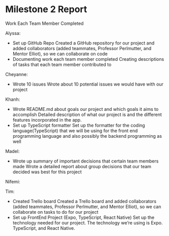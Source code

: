 # Milestone 2 Report



Work Each Team Member Completed

Alyssa: 
- Set up GitHub Repo 
      Created a GitHub repository for our project and added collaborators (added teammates, Professor Perlmutter, and Mentor Elliot), so we can          collaborate on code
- Documenting work each team member completed 
      Creating descriptions of tasks that each team member contributed to
   
Cheyanne: 
- Wrote 10 issues 
      Wrote about 10 potential issues we would have with our project


Khanh: 
- Wrote README.md about goals our project and which goals it aims to accomplish 
      Detailed description of what our project is and the different features incorporated in the app. 
- Set up TypeScript formatter
      Set up the formatter for the coding language(TypeScript) that we will be using for the front end programming language and also possibly the        backend programming as well

  
Madel: 
- Wrote up summary of important decisions that certain team members made 
      Wrote a detailed report about group decisions that our team decided was best for this project


Nifemi:



Tim: 
- Created Trello board 
      Created a Trello board and added collaborators (added teammates, Professor Perlmutter, and Mentor Elliot), so we can collaborate on tasks to do for our project 
- Set up FrontEnd Project (Expo, TypeScript, React Native)
      Set up the technology needed for our project. The technology we’re using is Expo. TypeScript, and React Native. 
